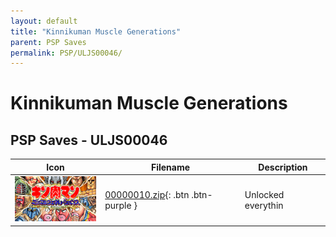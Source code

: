 ```yaml
---
layout: default
title: "Kinnikuman Muscle Generations"
parent: PSP Saves
permalink: PSP/ULJS00046/
---
```

# Kinnikuman Muscle Generations

## PSP Saves - ULJS00046

| Icon | Filename | Description |
|------|----------|-------------|
| ![Kinnikuman Muscle Generations](ICON0.PNG) | [00000010.zip](00000010.zip){: .btn .btn-purple } | Unlocked everythin |
